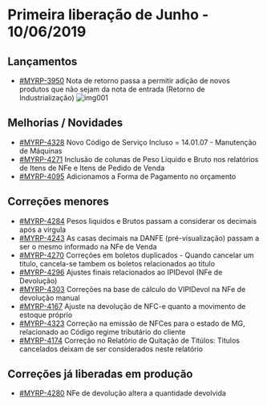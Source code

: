 # Primeira liberação de Junho - 10/06/2019

## Lançamentos
* [#MYRP-3950](https://devmyrp.atlassian.net/browse/MYRP-3950) Nota de retorno passa a permitir adição de novos produtos que não sejam da nota de entrada (Retorno de Industrialização)
![img001](https://i.imgur.com/ZxzX0hO.jpg)

## Melhorias / Novidades
* [#MYRP-4328](https://devmyrp.atlassian.net/browse/MYRP-4328) Novo Código de Serviço Incluso = 14.01.07 - Manutenção de Máquinas
* [#MYRP-4271](https://devmyrp.atlassian.net/browse/MYRP-4271) Inclusão de colunas de Peso Liquido e Bruto nos relatórios de Itens de NFe e Itens de Pedido de Venda
* [#MYRP-4095](https://devmyrp.atlassian.net/browse/MYRP-4095) Adicionamos a Forma de Pagamento no orçamento


## Correções menores

* [#MYRP-4284](https://devmyrp.atlassian.net/browse/MYRP-4284) Pesos liquidos e Brutos passam a considerar os decimais após a vírgula
* [#MYRP-4243](https://devmyrp.atlassian.net/browse/MYRP-4243) As casas decimais na DANFE (pré-visualização) passam a ser o mesmo informado na NFe de Venda
* [#MYRP-4270](https://devmyrp.atlassian.net/browse/MYRP-4270) Correções em boletos duplicados - Quando cancelar um titulo, cancela-se tambem os boletos relacionados ao titulo
* [#MYRP-4296](https://devmyrp.atlassian.net/browse/MYRP-4296) Ajustes finais relacionados ao IPIDevol (NFe de Devolução)
* [#MYRP-4303](https://devmyrp.atlassian.net/browse/MYRP-4303) Correções na base de cálculo do VIPIDevol na NFe de devolução manual
* [#MYRP-4167](https://devmyrp.atlassian.net/browse/MYRP-4167) Ajuste na devolução de NFC-e quanto a movimento de estoque próprio
* [#MYRP-4323](https://devmyrp.atlassian.net/browse/MYRP-4323) Correção na emissão de NFCes para o estado de MG, relacionado ao Código regime tributário do cliente
* [#MYRP-4174](https://devmyrp.atlassian.net/browse/MYRP-4174) Correção no Relatório de Quitação de Titúlos: Titulos cancelados deixam de ser considerados neste relatório


## Correções já liberadas em produção
* [#MYRP-4280](https://devmyrp.atlassian.net/browse/MYRP-4280) NFe de devolução altera a quantidade devolvida

